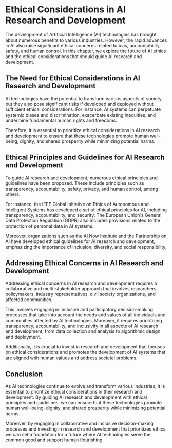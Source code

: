 Ethical Considerations in AI Research and Development
=========================================================================================

The development of Artificial Intelligence (AI) technologies has brought about numerous benefits to various industries. However, the rapid advances in AI also raise significant ethical concerns related to bias, accountability, safety, and human control. In this chapter, we explore the future of AI ethics and the ethical considerations that should guide AI research and development.

The Need for Ethical Considerations in AI Research and Development
------------------------------------------------------------------

AI technologies have the potential to transform various aspects of society, but they also pose significant risks if developed and deployed without sufficient ethical considerations. For instance, AI systems can perpetuate systemic biases and discrimination, exacerbate existing inequities, and undermine fundamental human rights and freedoms.

Therefore, it is essential to prioritize ethical considerations in AI research and development to ensure that these technologies promote human well-being, dignity, and shared prosperity while minimizing potential harms.

Ethical Principles and Guidelines for AI Research and Development
-----------------------------------------------------------------

To guide AI research and development, numerous ethical principles and guidelines have been proposed. These include principles such as transparency, accountability, safety, privacy, and human control, among others.

For instance, the IEEE Global Initiative on Ethics of Autonomous and Intelligent Systems has developed a set of ethical principles for AI, including transparency, accountability, and security. The European Union's General Data Protection Regulation (GDPR) also includes provisions related to the protection of personal data in AI systems.

Moreover, organizations such as the AI Now Institute and the Partnership on AI have developed ethical guidelines for AI research and development, emphasizing the importance of inclusion, diversity, and social responsibility.

Addressing Ethical Concerns in AI Research and Development
----------------------------------------------------------

Addressing ethical concerns in AI research and development requires a collaborative and multi-stakeholder approach that involves researchers, policymakers, industry representatives, civil society organizations, and affected communities.

This involves engaging in inclusive and participatory decision-making processes that take into account the needs and values of all individuals and communities affected by AI technologies. Moreover, it requires prioritizing transparency, accountability, and inclusivity in all aspects of AI research and development, from data collection and analysis to algorithmic design and deployment.

Additionally, it is crucial to invest in research and development that focuses on ethical considerations and promotes the development of AI systems that are aligned with human values and address societal problems.

Conclusion
----------

As AI technologies continue to evolve and transform various industries, it is essential to prioritize ethical considerations in their research and development. By guiding AI research and development with ethical principles and guidelines, we can ensure that these technologies promote human well-being, dignity, and shared prosperity while minimizing potential harms.

Moreover, by engaging in collaborative and inclusive decision-making processes and investing in research and development that prioritizes ethics, we can set a foundation for a future where AI technologies serve the common good and support human flourishing.
